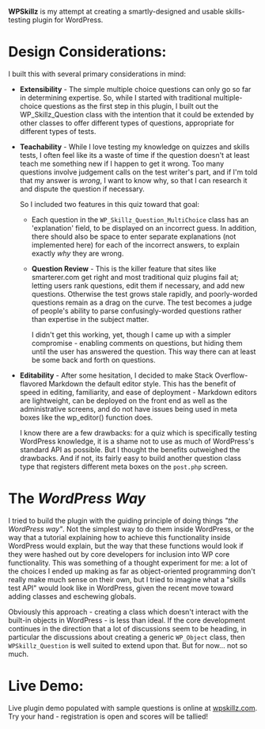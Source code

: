**WPSkillz** is my attempt at creating a smartly-designed and usable
skills-testing plugin for WordPress.

Design Considerations:
======================

I built this with several primary considerations in mind:

* 	**Extensibility** - The simple multiple choice questions can only go so far
	in determining expertise. So, while I started with traditional
	multiple-choice questions as the first step in this plugin, I built out the
	WP_Skillz_Question class with the intention that it could be extended by
	other classes to offer different types of questions, appropriate for
	different types of tests.

* 	**Teachability** - While I love testing my knowledge on quizzes and skills
	tests, I often feel like its a waste of time if the question doesn't at
	least teach me something new if I happen to get it wrong. Too many questions
	involve judgement calls on the test writer's part, and if I'm told that my
	answer is _wrong_, I want to know why, so that I can research it and dispute
	the question if necessary.

	So I included two features in this quiz toward that goal:

	+	Each question in the `WP_Skillz_Question_MultiChoice` class has an
		'explanation' field, to be displayed on an incorrect guess. In addition,
		there should also be space to enter separate explanations (not implemented here)
		for each of the incorrect answers, to explain exactly _why_ they are wrong.
	+	**Question Review** - This is the killer feature that sites like
		smarterer.com get right and most traditional quiz plugins fail at; letting
		users rank questions, edit them if necessary, and add new questions.
		Otherwise the test grows stale rapidly, and poorly-worded questions
		remain as a drag on the curve. The test becomes a judge of people's
		ability to parse confusingly-worded questions rather than expertise in
		the subject matter.  
		  
		I didn't get this working, yet, though I came up with a simpler
		compromise - enabling comments on questions, but hiding them until the
		user has answered the question. This way there can at least be some back
		and forth on questions.

* 	**Editability** - After some hesitation, I decided to make Stack
	Overflow-flavored Markdown the default editor style. This has the benefit of
	speed in editing, familiarity, and ease of deployment - Markdown editors are
	lightweight, can be deployed on the front end as well as the administrative
	screens, and do not have issues being used in meta boxes like the
	wp_editor() function does.  
	
	I know there are a few drawbacks: for a quiz which is specifically testing
	WordPress knowledge, it is a shame not to use as much of WordPress's
	standard API as possible. But I thought the benefits outweighed the
	drawbacks. And if not, its fairly easy to build another question class type
	that registers different meta boxes on the `post.php` screen.

The _WordPress Way_
===================

I tried to build the plugin with the guiding principle of doing things _"the
WordPress way"_. Not the simplest way to do them inside WordPress, or the way
that a tutorial explaining how to achieve this functionality inside WordPress
would explain, but the way that these functions would look if they were hashed
out by core developers for inclusion into WP core functionality. This was
something of a thought experiment for me: a lot of the choices I ended up
making as far as object-oriented programming don't really make much sense on
their own, but I tried to imagine what a "skills test API" would look like in
WordPress, given the recent move toward adding classes and eschewing globals.

Obviously this approach - creating a class which doesn't interact with the
built-in objects in WordPress - is less than ideal. If the core development
continues in the direction that a lot of discussions seem to be heading, in
particular the discussions about creating a generic `WP_Object` class, then
`WPSkillz_Question` is well suited to extend upon that. But for now... not so
much.

Live Demo:
==========

Live plugin demo populated with sample questions is online at
[wpskillz.com](http://wpskillz.com). Try your hand - registration is open and
scores will be tallied! 
